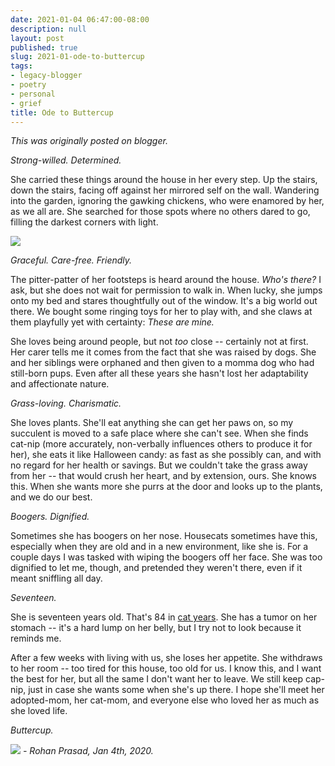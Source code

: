 ```yaml
---
date: 2021-01-04 06:47:00-08:00
description: null
layout: post
published: true
slug: 2021-01-ode-to-buttercup
tags:
- legacy-blogger
- poetry
- personal
- grief
title: Ode to Buttercup
---
```



*This was originally posted on blogger.*

*Strong-willed. Determined.*

She carried these things around the house in her every step. Up the stairs, down the stairs, facing off against her mirrored self on the wall. Wandering into the garden, ignoring the gawking chickens, who were enamored by her, as we all are. She searched for those spots where no others dared to go, filling the darkest corners with light.

[![](https://blogger.googleusercontent.com/img/b/R29vZ2xl/AVvXsEg9MzXRvGiijnT0yG2aeIfuWT4RxgSfhXu78dcLKORo056Ig1VzMmNeXWaukt7d1BcRP1mVxXqQZ4RZn86v3YjG4SDQyKcnDMKZPnyRCvIt4ZeM8qxwrnfYd0yfJz83yTExcQDzqa9VV3s/s320/WhatsApp+Image+2021-01-04+at+06.43.45.jpeg)](https://blogger.googleusercontent.com/img/b/R29vZ2xl/AVvXsEg9MzXRvGiijnT0yG2aeIfuWT4RxgSfhXu78dcLKORo056Ig1VzMmNeXWaukt7d1BcRP1mVxXqQZ4RZn86v3YjG4SDQyKcnDMKZPnyRCvIt4ZeM8qxwrnfYd0yfJz83yTExcQDzqa9VV3s/s1600/WhatsApp+Image+2021-01-04+at+06.43.45.jpeg)

*Graceful. Care-free. Friendly.*

The pitter-patter of her footsteps is heard around the house. *Who's there?* I ask, but she does not wait for permission to walk in. When lucky, she jumps onto my bed and stares thoughtfully out of the window. It's a big world out there. We bought some ringing toys for her to play with, and she claws at them playfully yet with certainty: *These are mine.*

She loves being around people, but not *too* close -- certainly not at first. Her carer tells me it comes from the fact that she was raised by dogs. She and her siblings were orphaned and then given to a momma dog who had still-born pups. Even after all these years she hasn't lost her adaptability and affectionate nature.  

*Grass-loving. Charismatic.*  


She loves plants. She'll eat anything she can get her paws on, so my succulent is moved to a safe place where she can't see. When she finds cat-nip (more accurately, non-verbally influences others to produce it for her), she eats it like Halloween candy: as fast as she possibly can, and with no regard for her health or savings. But we couldn't take the grass away from her -- that would crush her heart, and by extension, ours. She knows this. When she wants more she purrs at the door and looks up to the plants, and we do our best.  


*Boogers. Dignified.*

Sometimes she has boogers on her nose. Housecats sometimes have this, especially when they are old and in a new environment, like she is. For a couple days I was tasked with wiping the boogers off her face. She was too dignified to let me, though, and pretended they weren't there, even if it meant sniffling all day.  


*Seventeen.*  


She is seventeen years old. That's 84 in [cat years](https://www.almanac.com/cat-age-chart-cat-years-human-years). She has a tumor on her stomach -- it's a hard lump on her belly, but I try not to look because it reminds me.

After a few weeks with living with us, she loses her appetite. She withdraws to her room -- too tired for this house, too old for us. I know this, and I want the best for her, but all the same I don't want her to leave. We still keep cap-nip, just in case she wants some when she's up there. I hope she'll meet her adopted-mom, her cat-mom, and everyone else who loved her as much as she loved life.  


*Buttercup.*

*[![](https://blogger.googleusercontent.com/img/b/R29vZ2xl/AVvXsEipp0LPp67HV1gkrYnYIcNZF_ML6V_S2l-8zGxdUhaFKglGbff3-2V0MVD5IqBNptLU4jtAv1R1GNkMC-PUblGvYD_Asz-XlUzfZNLkbRNcJVLNjCgcxsJzCu_D_JkTSjftT2Na4las48o/s320/WhatsApp+Image+2021-01-03+at+16.29.55.jpeg)](https://blogger.googleusercontent.com/img/b/R29vZ2xl/AVvXsEipp0LPp67HV1gkrYnYIcNZF_ML6V_S2l-8zGxdUhaFKglGbff3-2V0MVD5IqBNptLU4jtAv1R1GNkMC-PUblGvYD_Asz-XlUzfZNLkbRNcJVLNjCgcxsJzCu_D_JkTSjftT2Na4las48o/s1600/WhatsApp+Image+2021-01-03+at+16.29.55.jpeg)* *- Rohan Prasad, Jan 4th, 2020.*  

